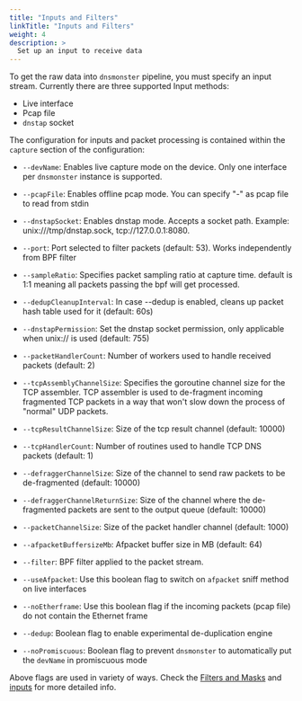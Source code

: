 ```yaml
---
title: "Inputs and Filters"
linkTitle: "Inputs and Filters"
weight: 4
description: >
  Set up an input to receive data
---
```


To get the raw data into `dnsmonster` pipeline, you must specify an input stream. Currently there are three supported Input methods:

- Live interface
- Pcap file
- `dnstap` socket

The configuration for inputs and packet processing is contained within the `capture` section of the configuration:

- `--devName`: Enables live capture mode on the device. Only one interface per `dnsmonster` instance is supported. 

- `--pcapFile`: Enables offline pcap mode. You can specify "-" as pcap file to read from stdin

- `--dnstapSocket`: Enables dnstap mode. Accepts a socket path. Example: unix:///tmp/dnstap.sock, tcp://127.0.0.1:8080.

- `--port`: Port selected to filter packets (default: 53). Works independently from BPF filter

- `--sampleRatio`: Specifies packet sampling ratio at capture time. default is 1:1 meaning all packets passing the bpf will get processed.

- `--dedupCleanupInterval`: In case --dedup is enabled, cleans up packet hash table used for it (default: 60s) 

- `--dnstapPermission`: Set the dnstap socket permission, only applicable when unix:// is used (default: 755) 

- `--packetHandlerCount`: Number of workers used to handle received packets (default: 2)

- `--tcpAssemblyChannelSize`: Specifies the goroutine channel size for the TCP assembler. TCP assembler is used to de-fragment incoming fragmented TCP packets in a way that won't slow down the process of "normal" UDP packets.

- `--tcpResultChannelSize`: Size of the tcp result channel (default: 10000) 

- `--tcpHandlerCount`: Number of routines used to handle TCP DNS packets (default: 1) 

- `--defraggerChannelSize`: Size of the channel to send raw packets to be de-fragmented (default: 10000) 

- `--defraggerChannelReturnSize`: Size of the channel where the de-fragmented packets are sent to the output queue (default: 10000) 

- `--packetChannelSize`: Size of the packet handler channel (default: 1000) 

- `--afpacketBuffersizeMb`: Afpacket buffer size in MB (default: 64) 

- `--filter`: BPF filter applied to the packet stream.

- `--useAfpacket`: Use this boolean flag to switch on `afpacket` sniff method on live interfaces

- `--noEtherframe`: Use this boolean flag if the incoming packets (pcap file) do not contain the Ethernet frame 

- `--dedup`: Boolean flag to enable experimental de-duplication engine

- `--noPromiscuous`: Boolean flag to prevent `dnsmonster` to automatically put the `devName` in promiscuous mode  


Above flags are used in variety of ways. Check the [Filters and Masks](./filters_masks) and [inputs](./inputs) for more detailed info.